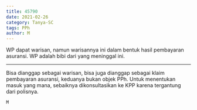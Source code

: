 ```yaml
---
title: 45790
date: 2021-02-26
category: Tanya-SC
tags: PPh
author: M
---
```


WP dapat warisan, namun warisannya ini dalam bentuk hasil pembayaran asuransi. WP adalah bibi dari yang meninggal ini.

---

Bisa dianggap sebagai warisan, bisa juga dianggap sebagai klaim pembayaran asuransi, keduanya bukan objek PPh. Untuk menentukan masuk yang mana, sebaiknya dikonsultasikan ke KPP karena tergantung dari polisnya.

`M`
